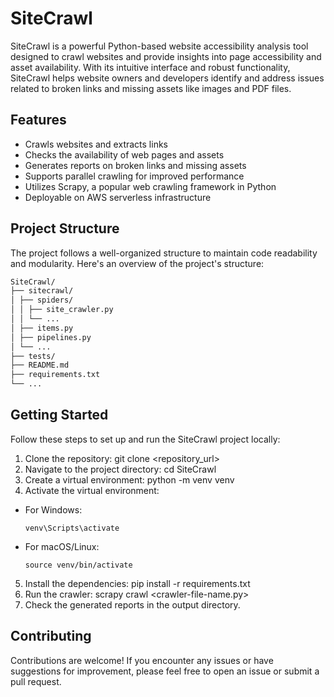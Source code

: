 # SiteCrawl

SiteCrawl is a powerful Python-based website accessibility analysis tool designed to crawl websites and provide insights into page accessibility and asset availability. With its intuitive interface and robust functionality, SiteCrawl helps website owners and developers identify and address issues related to broken links and missing assets like images and PDF files.

## Features

- Crawls websites and extracts links
- Checks the availability of web pages and assets
- Generates reports on broken links and missing assets
- Supports parallel crawling for improved performance
- Utilizes Scrapy, a popular web crawling framework in Python
- Deployable on AWS serverless infrastructure

## Project Structure

The project follows a well-organized structure to maintain code readability and modularity. Here's an overview of the project's structure:

```bash
SiteCrawl/
├── sitecrawl/
│ ├── spiders/
│ │ ├── site_crawler.py
│ │ └── ...
│ ├── items.py
│ ├── pipelines.py
│ └── ...
├── tests/
├── README.md
├── requirements.txt
└── ...
```

## Getting Started

Follow these steps to set up and run the SiteCrawl project locally:

1. Clone the repository: git clone <repository_url>
2. Navigate to the project directory: cd SiteCrawl
3. Create a virtual environment: python -m venv venv
4. Activate the virtual environment:

- For Windows:
  ```
  venv\Scripts\activate
  ```
- For macOS/Linux:
  ```
  source venv/bin/activate
  ```

5. Install the dependencies: pip install -r requirements.txt
6. Run the crawler: scrapy crawl <crawler-file-name.py>
7. Check the generated reports in the output directory.

## Contributing

Contributions are welcome! If you encounter any issues or have suggestions for improvement, please feel free to open an issue or submit a pull request.

